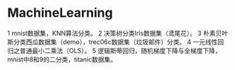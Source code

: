 # MachineLearning
1 mnist数据集，KNN算法分类。
2 决策树分类Iris数据集（鸢尾花）。
3 朴素贝叶斯分类西瓜数据集（demo），trec06c数据集（垃圾邮件）分类。
4 一元线性回归之普通最小二乘法（OLS）。
5 逻辑斯蒂回归，随机梯度下降与全梯度下降，mnist中8和9的二分类，titanic数据集。

